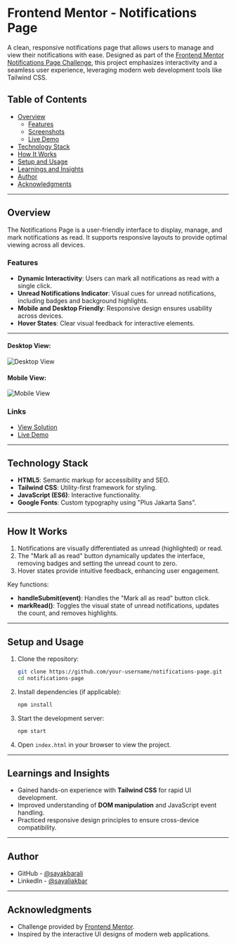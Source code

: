 # Frontend Mentor - Notifications Page

A clean, responsive notifications page that allows users to manage and view their notifications with ease. Designed as part of the [Frontend Mentor Notifications Page Challenge](https://www.frontendmentor.io/challenges/notifications-page-DqK5QAmKbC), this project emphasizes interactivity and a seamless user experience, leveraging modern web development tools like Tailwind CSS.

## Table of Contents

- [Overview](#overview)
  - [Features](#features)
  - [Screenshots](#screenshots)
  - [Live Demo](#live-demo)
- [Technology Stack](#technology-stack)
- [How It Works](#how-it-works)
- [Setup and Usage](#setup-and-usage)
- [Learnings and Insights](#learnings-and-insights)
- [Author](#author)
- [Acknowledgments](#acknowledgments)

---

## Overview

The Notifications Page is a user-friendly interface to display, manage, and mark notifications as read. It supports responsive layouts to provide optimal viewing across all devices.

### Features

- **Dynamic Interactivity**: Users can mark all notifications as read with a single click.
- **Unread Notifications Indicator**: Visual cues for unread notifications, including badges and background highlights.
- **Mobile and Desktop Friendly**: Responsive design ensures usability across devices.
- **Hover States**: Clear visual feedback for interactive elements.

---

#### Desktop View:

![Desktop View](https://github.com/user-attachments/assets/2b928d89-cf73-4927-95f0-ad01eec19919)

#### Mobile View:

![Mobile View](https://github.com/user-attachments/assets/ee3ed16f-2ee4-49bd-9698-389c9a1f770e)

### Links

- [View Solution](https://github.com/sayakbarali/netixsol-internship/blob/main/week-02/day-02/notifications-page-solution/index.html)
- [Live Demo](https://gaping-rose.surge.sh/)

---

## Technology Stack

- **HTML5**: Semantic markup for accessibility and SEO.
- **Tailwind CSS**: Utility-first framework for styling.
- **JavaScript (ES6)**: Interactive functionality.
- **Google Fonts**: Custom typography using "Plus Jakarta Sans".

---

## How It Works

1. Notifications are visually differentiated as unread (highlighted) or read.
2. The "Mark all as read" button dynamically updates the interface, removing badges and setting the unread count to zero.
3. Hover states provide intuitive feedback, enhancing user engagement.

Key functions:

- **handleSubmit(event)**: Handles the "Mark all as read" button click.
- **markRead()**: Toggles the visual state of unread notifications, updates the count, and removes highlights.

---

## Setup and Usage

1. Clone the repository:

   ```bash
   git clone https://github.com/your-username/notifications-page.git
   cd notifications-page
   ```

2. Install dependencies (if applicable):

   ```bash
   npm install
   ```

3. Start the development server:

   ```bash
   npm start
   ```

4. Open `index.html` in your browser to view the project.

---

## Learnings and Insights

- Gained hands-on experience with **Tailwind CSS** for rapid UI development.
- Improved understanding of **DOM manipulation** and JavaScript event handling.
- Practiced responsive design principles to ensure cross-device compatibility.

---

## Author

- GitHub - [@sayakbarali](https://github.com/sayakbarali)
- LinkedIn - [@sayaliakbar](https://linkedin.com/in/sayaliakbar)

---

## Acknowledgments

- Challenge provided by [Frontend Mentor](https://www.frontendmentor.io).
- Inspired by the interactive UI designs of modern web applications.
